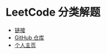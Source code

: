 # LeetCode 分类解题

- [链接](https://zintrulcre.vip/leetcode/)
- [GitHub 仓库](https://github.com/ZintrulCre/LeetCode-Solution)
- [个人主页](https://zintrulcre.vip/)